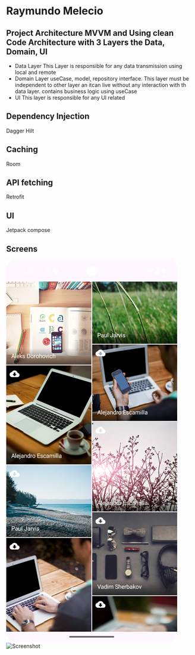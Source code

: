# Raymundo Melecio

## Project Architecture MVVM and Using clean Code Architecture with 3 Layers the Data, Domain, UI
- Data Layer
  This Layer is responsible for any data transmission using local and remote
- Domain Layer
  useCase, model, repository interface. This layer must be independent to other layer an  itcan live without any interaction with th data layer. contains business logic using useCase
- UI
  This layer is responsible for any UI related
## Dependency Injection
Dagger Hilt
## Caching
Room
## API fetching
Retrofit
## UI
Jetpack compose
## Screens
![Screenshot](list.png)
![Screenshot](details.png)
